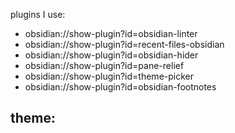 plugins I use:
- obsidian://show-plugin?id=obsidian-linter
- obsidian://show-plugin?id=recent-files-obsidian
- obsidian://show-plugin?id=obsidian-hider
- obsidian://show-plugin?id=pane-relief
- obsidian://show-plugin?id=theme-picker
- obsidian://show-plugin?id=obsidian-footnotes

theme:
- 